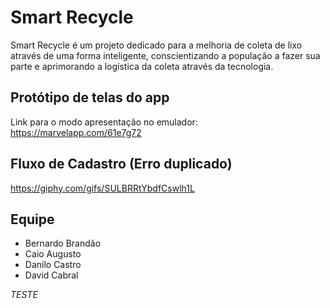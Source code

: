 # Smart Recycle

Smart Recycle é um projeto dedicado para a melhoria de coleta de lixo através de uma forma inteligente, conscientizando a população a fazer sua parte e aprimorando a logística da coleta através da tecnologia.

## Protótipo de telas do app

Link para o modo apresentação no emulador: https://marvelapp.com/61e7g72

## Fluxo de Cadastro (Erro duplicado)

https://giphy.com/gifs/SULBRRtYbdfCswlh1L




## Equipe

* Bernardo Brandão
* Caio Augusto
* Danilo Castro
* David Cabral

*TESTE*
